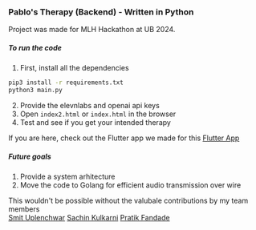 ### Pablo's Therapy (Backend) - Written in Python

Project was made for MLH Hackathon at UB 2024. 

##### To run the code
1. First, install all the dependencies
```bash
pip3 install -r requirements.txt
python3 main.py
```
2. Provide the elevnlabs and openai api keys
3. Open ```index2.html``` or ```index.html``` in the browser
4. Test and see if you get your intended therapy


If you are here, check out the Flutter app we made for this
[Flutter App](https://github.com/PratikFandade/pablos_therapy_ui)


##### Future goals
1. Provide a system arhitecture
2. Move the code to Golang for efficient audio transmission over wire

This wouldn't be possible without the valubale contributions by my team members <br/>
[Smit Uplenchwar](https://github.com/smituplenchwar2687)
[Sachin Kulkarni](https://github.com/SachinNagrajK)
[Pratik Fandade](https://github.com/PratikFandade)
